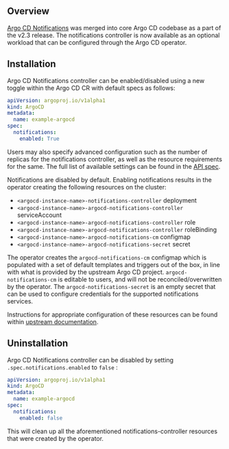 ## Overview

[Argo CD Notifications](https://blog.argoproj.io/notifications-for-argo-bb7338231604) was merged into core Argo CD codebase as a part of the v2.3 release. The notifications controller is now available as an optional workload that can be configured through the Argo CD operator. 

## Installation

Argo CD Notifications controller can be enabled/disabled using a new toggle within the Argo CD CR with default specs as follows:

``` yaml
apiVersion: argoproj.io/v1alpha1
kind: ArgoCD
metadata:
  name: example-argocd
spec:
  notifications:
    enabled: True
```

Users may also specify advanced configuration such as the number of replicas for the notifications controller, as well as the resource requirements for the same. The full list of available settings can be found in the [API spec](../reference/api.html.md#argoproj.io/v1alpha1.ArgoCDNotificationsSpec).

Notifications are disabled by default. Enabling notifications results in the operator creating the following resources on the cluster:

*  `<argocd-instance-name>-notifications-controller` deployment
*  `<argocd-instance-name>-argocd-notifications-controller` serviceAccount
*  `<argocd-instance-name>-argocd-notifications-controller` role
*  `<argocd-instance-name>-argocd-notifications-controller` roleBinding
*  `<argocd-instance-name>-argocd-notifications-cm` configmap
*  `<argocd-instance-name>-argocd-notifications-secret` secret

The operator creates the `argocd-notifications-cm` configmap which is populated with a set of default templates and triggers out of the box, in line with what is provided by the upstream Argo CD project. `argocd-notifications-cm` is editable to users, and will not be reconciled/overwritten by the operator. The `argocd-notifications-secret` is an empty secret that can be used to configure credentials for the supported notifications services.

Instructions for appropriate configuration of these resources can be found within [upstream documentation](https://argo-cd.readthedocs.io/en/stable/operator-manual/notifications/).


## Uninstallation

Argo CD Notifications controller can be disabled by setting `.spec.notifications.enabled` to `false` :

``` yaml
apiVersion: argoproj.io/v1alpha1
kind: ArgoCD
metadata:
  name: example-argocd
spec:
  notifications:
    enabled: false
```
This will clean up all the aforementioned notifications-controller resources that were created by the operator.
